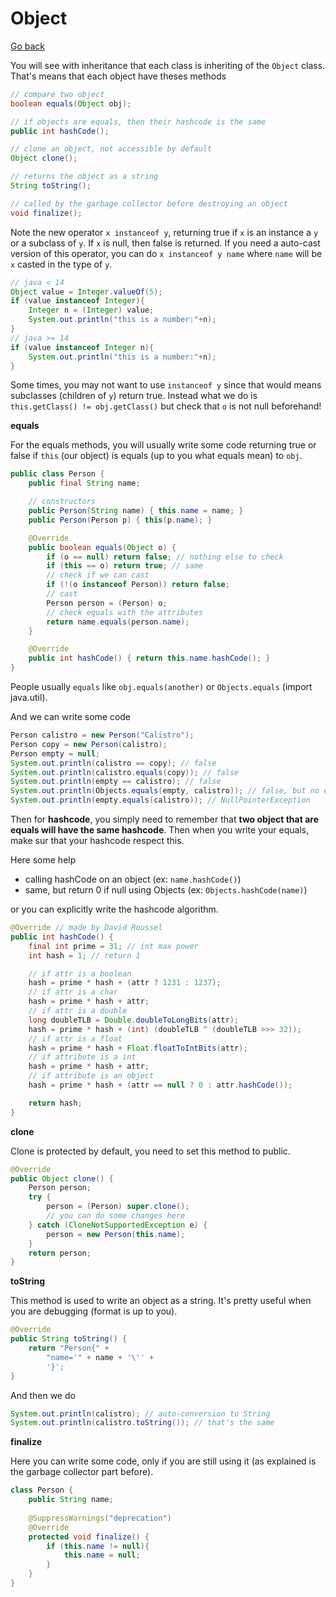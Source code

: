 # Object

[Go back](..)

You will see with
inheritance that each class is inheriting of the ``Object`` class.
That's means that each object have theses methods

```java
// compare two object
boolean equals(Object obj);

// if objects are equals, then their hashcode is the same
public int hashCode();

// clone an object, not accessible by default
Object clone();

// returns the object as a string
String toString();

// called by the garbage collector before destroying an object
void finalize();
```

Note the new operator ``x instanceof y``, returning true
if ``x`` is an instance a ``y`` or a subclass of ``y``. If ``x`` is null,
then false is returned. If you need a auto-cast version
of this operator, you can do ``x instanceof y name`` where
`name` will be ``x`` casted in the type of `y`.

```java
// java < 14
Object value = Integer.valueOf(5);
if (value instanceof Integer){
    Integer n = (Integer) value;
    System.out.println("this is a number:"+n);
}
// java >= 14
if (value instanceof Integer n){
    System.out.println("this is a number:"+n);
}
```

Some times, you may not want to use ``instanceof y`` since that
would means subclasses (children of `y`) return true. Instead
what we do is ``this.getClass() != obj.getClass()`` but check
that ``o`` is not null beforehand!

<div class="sr"></div>

**equals**

For the equals methods, you will usually write some code
returning true or false if ``this`` (our object)
is equals (up to you what equals mean) to ``obj``.

```java
public class Person {
    public final String name;

    // constructors
    public Person(String name) { this.name = name; }
    public Person(Person p) { this(p.name); }

    @Override
    public boolean equals(Object o) {
        if (o == null) return false; // nothing else to check
        if (this == o) return true; // same
        // check if we can cast
        if (!(o instanceof Person)) return false;
        // cast
        Person person = (Person) o;
        // check equals with the attributes
        return name.equals(person.name);
    }

    @Override
    public int hashCode() { return this.name.hashCode(); }
}
```

People usually ``equals`` like `obj.equals(another)` or
``Objects.equals`` (import java.util).

And we can write some code

```java
Person calistro = new Person("Calistro");
Person copy = new Person(calistro);
Person empty = null;
System.out.println(calistro == copy); // false
System.out.println(calistro.equals(copy)); // false
System.out.println(empty == calistro); // false
System.out.println(Objects.equals(empty, calistro)); // false, but no error like bellow
System.out.println(empty.equals(calistro)); // NullPointerException
```

<div class="sl"></div>

Then for **hashcode**, you simply need to remember that **two object
that are equals will have the same hashcode**. Then when you write
your equals, make sur that your hashcode respect this.

Here some help

* calling hashCode on an object (ex: `name.hashCode()`)
* same, but return 0 if null using Objects (ex: `Objects.hashCode(name)`)

or you can explicitly write the hashcode algorithm.

```java
@Override // made by David Roussel
public int hashCode() {
    final int prime = 31; // int max power
    int hash = 1; // return 1

    // if attr is a boolean
    hash = prime * hash + (attr ? 1231 : 1237);
    // if attr is a char
    hash = prime * hash + attr;
    // if attr is a double
    long doubleTLB = Double.doubleToLongBits(attr);
    hash = prime * hash + (int) (doubleTLB ^ (doubleTLB >>> 32));
    // if attr is a float
    hash = prime * hash + Float.floatToIntBits(attr);
    // if attribute is a int
    hash = prime * hash + attr;
    // if attribute is an object
    hash = prime * hash + (attr == null ? 0 : attr.hashCode());

    return hash;
}
```

<div class="sr"></div>

**clone**

Clone is protected by default, you need to set this method
to public.

```java
@Override
public Object clone() {
    Person person;
    try {
        person = (Person) super.clone();
        // you can do some changes here
    } catch (CloneNotSupportedException e) {
        person = new Person(this.name);
    }
    return person;
}
```

<div class="sl"></div>

**toString**

This method is used to write an object as a string. It's
pretty useful when you are debugging
(format is up to you).

```java
@Override
public String toString() {
    return "Person{" +
        "name='" + name + '\'' +
        '}';
}
```

And then we do

```java
System.out.println(calistro); // auto-conversion to String
System.out.println(calistro.toString()); // that's the same
```

<div class="sr"></div>

**finalize**

Here you can write some code, only if you are still using
it (as explained is the garbage collector part before).

```java
class Person {
    public String name;
    
    @SuppressWarnings("deprecation")
    @Override
    protected void finalize() {
        if (this.name != null){
            this.name = null;
        }
    }
}
```